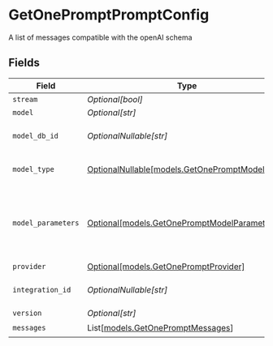 # GetOnePromptPromptConfig

A list of messages compatible with the openAI schema


## Fields

| Field                                                                                    | Type                                                                                     | Required                                                                                 | Description                                                                              |
| ---------------------------------------------------------------------------------------- | ---------------------------------------------------------------------------------------- | ---------------------------------------------------------------------------------------- | ---------------------------------------------------------------------------------------- |
| `stream`                                                                                 | *Optional[bool]*                                                                         | :heavy_minus_sign:                                                                       | N/A                                                                                      |
| `model`                                                                                  | *Optional[str]*                                                                          | :heavy_minus_sign:                                                                       | N/A                                                                                      |
| `model_db_id`                                                                            | *OptionalNullable[str]*                                                                  | :heavy_minus_sign:                                                                       | The id of the resource                                                                   |
| `model_type`                                                                             | [OptionalNullable[models.GetOnePromptModelType]](../models/getonepromptmodeltype.md)     | :heavy_minus_sign:                                                                       | The modality of the model                                                                |
| `model_parameters`                                                                       | [Optional[models.GetOnePromptModelParameters]](../models/getonepromptmodelparameters.md) | :heavy_minus_sign:                                                                       | Model Parameters: Not all parameters apply to every model                                |
| `provider`                                                                               | [Optional[models.GetOnePromptProvider]](../models/getonepromptprovider.md)               | :heavy_minus_sign:                                                                       | N/A                                                                                      |
| `integration_id`                                                                         | *OptionalNullable[str]*                                                                  | :heavy_minus_sign:                                                                       | The id of the resource                                                                   |
| `version`                                                                                | *Optional[str]*                                                                          | :heavy_minus_sign:                                                                       | N/A                                                                                      |
| `messages`                                                                               | List[[models.GetOnePromptMessages](../models/getonepromptmessages.md)]                   | :heavy_check_mark:                                                                       | N/A                                                                                      |